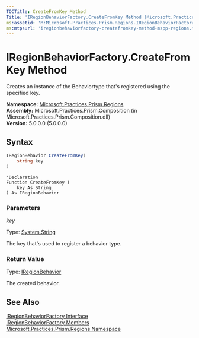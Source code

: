```yaml
---
TOCTitle: CreateFromKey Method
Title: 'IRegionBehaviorFactory.CreateFromKey Method (Microsoft.Practices.Prism.Regions)'
ms:assetid: 'M:Microsoft.Practices.Prism.Regions.IRegionBehaviorFactory.CreateFromKey(System.String)'
ms:mtpsurl: 'iregionbehaviorfactory-createfromkey-method-mspp-regions.md'
---
```


# IRegionBehaviorFactory.CreateFromKey Method

Creates an instance of the Behaviortype that's registered using the specified key.

**Namespace:** [Microsoft.Practices.Prism.Regions](/patterns-practices/reference/mspp-regions-namespace)  
**Assembly:** Microsoft.Practices.Prism.Composition (in Microsoft.Practices.Prism.Composition.dll)  
**Version:** 5.0.0.0 (5.0.0.0)

## Syntax

```C#
IRegionBehavior CreateFromKey(
	string key
)
```

```VB
'Declaration
Function CreateFromKey ( 
	key As String
) As IRegionBehavior
```

### Parameters

*key*

Type: [System.String](http://msdn.microsoft.com/en-us/library/s1wwdcbf)

The key that's used to register a behavior type.

### Return Value

Type: [IRegionBehavior](/patterns-practices/reference/iregionbehavior-interface-mspp-regions)

The created behavior.

## See Also

[IRegionBehaviorFactory Interface](/patterns-practices/reference/iregionbehaviorfactory-interface-mspp-regions)  
[IRegionBehaviorFactory Members](/patterns-practices/reference/iregionbehaviorfactory-members-mspp-regions)  
[Microsoft.Practices.Prism.Regions Namespace](/patterns-practices/reference/mspp-regions-namespace)  